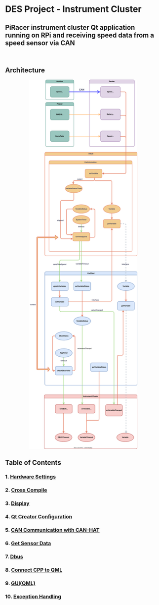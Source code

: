 # **DES Project - Instrument Cluster**
## PiRacer instrument cluster Qt application running on RPi and receiving speed data from a speed sensor via CAN  
</br>

## Architecture

<p align="center"><img src="Documents/DES02 Architecture Transparent.svg" alt="Alt text" width="70%" height="70%" /></p>


## Table of Contents
### 1. [Hardware Settings](./Documents/Dbus.md)
### 2. [Cross Compile](./Documents/CrossCompile.md)
### 3. [Display](./Documents/Display.md)
### 4. [Qt Creator Configuration](./Documents/Qt-Creator-configuration.md)
### 5. [CAN Communication with CAN-HAT](./Documents/Dbus.md)
### 6. [Get Sensor Data](./Documents/Get-sender-data.md)
### 7. [Dbus](./Documents/Dbus.md)
### 8. [Connect CPP to QML](./Documents/ConnectCPPtoQML.md)
### 9. [GUI(QML)](./Documents/Dbus.md)
### 10. [Exception Handling](./Documents/ExceptionHandling.md.md)
